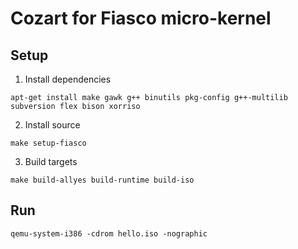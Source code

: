 # Cozart for Fiasco micro-kernel

## Setup

1. Install dependencies

`apt-get install make gawk g++ binutils pkg-config g++-multilib subversion flex bison xorriso`

2. Install source

`make setup-fiasco`

3. Build targets

`make build-allyes build-runtime build-iso`

## Run
`qemu-system-i386 -cdrom hello.iso -nographic`

